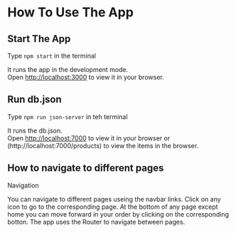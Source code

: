 # How To Use The App

## Start The App
Type `npm start` in the terminal

It runs the app in the development mode.\
Open [http://localhost:3000](http://localhost:3000) to view it in your browser.

## Run db.json
Type `npm run json-server` in teh terminal 

It runs the db.json.\
Open [http://localhost:7000](http://localhost:7000) to view it in your browser or (http://localhost:7000/products) to view the items in the browser. 


## How to navigate to different pages
Navigation 

You can navigate to different pages useing the navbar links. Click on any icon to go to the corresponding page. At the bottom of any page except home you can move forward in your order by clicking on the corresponding botton. The app uses the Router to navigate between pages. 


